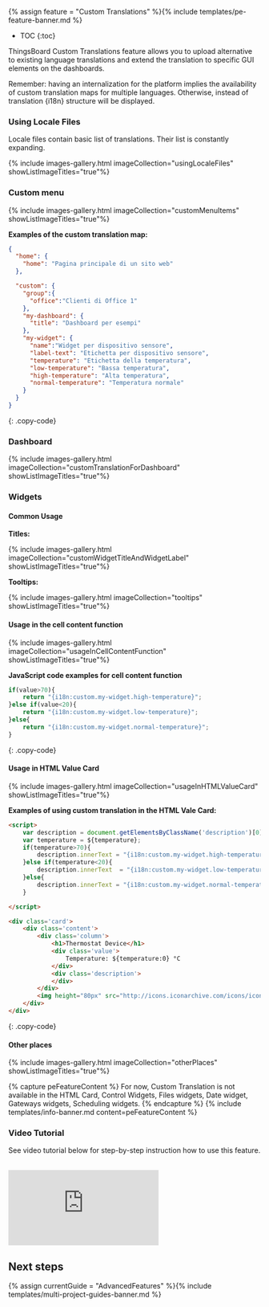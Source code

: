 {% assign feature = "Custom Translations" %}{% include templates/pe-feature-banner.md %}

* TOC
{:toc}

ThingsBoard Custom Translations feature allows you to upload alternative to existing language translations
and extend the translation to specific GUI elements on the dashboards.

Remember: having an internalization for the platform implies the availability of custom translation maps for multiple languages.
Otherwise, instead of translation {i18n} structure will be displayed.

### Using Locale Files
Locale files contain basic list of translations. Their list is constantly expanding.

{% include images-gallery.html imageCollection="usingLocaleFiles" showListImageTitles="true"%}

### Custom menu

{% include images-gallery.html imageCollection="customMenuItems" showListImageTitles="true"%}

<b>Examples of the custom translation map:</b>
```json
{
  "home": {
    "home": "Pagina principale di un sito web"
  },

  "custom": {
    "group":{
      "office":"Clienti di Office 1"
    },
    "my-dashboard": {
      "title": "Dashboard per esempi"
    },
    "my-widget": {
      "name":"Widget per dispositivo sensore",
      "label-text": "Etichetta per dispositivo sensore",
      "temperature": "Etichetta della temperatura",
      "low-temperature": "Bassa temperatura",
      "high-temperature": "Alta temperatura",
      "normal-temperature": "Temperatura normale"
    }
  }
}
```
{: .copy-code}


### Dashboard

{% include images-gallery.html imageCollection="customTranslationForDashboard"  showListImageTitles="true"%}

### Widgets

#### Common Usage

<b>Titles:</b>

{% include images-gallery.html imageCollection="customWidgetTitleAndWidgetLabel" showListImageTitles="true"%}

<b>Tooltips:</b>

{% include images-gallery.html imageCollection="tooltips" showListImageTitles="true"%}


#### Usage in the cell content function

{% include images-gallery.html imageCollection="usageInCellContentFunction" showListImageTitles="true"%}

<b>JavaScript code examples for cell content function</b>
```javascript
if(value>70){
    return "{i18n:custom.my-widget.high-temperature}";
}else if(value<20){
    return "{i18n:custom.my-widget.low-temperature}";
}else{
    return "{i18n:custom.my-widget.normal-temperature}";
}
```
{: .copy-code}

#### Usage in HTML Value Card

{% include images-gallery.html imageCollection="usageInHTMLValueCard" showListImageTitles="true"%}

<b>Examples of using custom translation in the HTML Vale Card:</b>
```html
<script>
    var description = document.getElementsByClassName('description')[0];
    var temperature = ${temperature};
    if(temperature>70){
        description.innerText = "{i18n:custom.my-widget.high-temperature}";
    }else if(temperature<20){
        description.innerText  = "{i18n:custom.my-widget.low-temperature}";
    }else{
        description.innerText = "{i18n:custom.my-widget.normal-temperature}"
    }

</script>

<div class='card'>
    <div class='content'>
        <div class='column'>
            <h1>Thermostat Device</h1>
            <div class='value'>
                Temperature: ${temperature:0} °C
            </div>
            <div class='description'>
            </div>
        </div>
        <img height="80px" src="http://icons.iconarchive.com/icons/iconsmind/outline/512/Temperature-icon.png" alt="Temperature icon">
    </div>
</div>
```
{: .copy-code}



#### Other places

{% include images-gallery.html imageCollection="otherPlaces" showListImageTitles="true"%}

{% capture peFeatureContent %}
For now, Custom Translation is not available in the HTML Card, Control Widgets, Files widgets,
Date widget, Gateways widgets, Scheduling widgets.
{% endcapture %}
{% include templates/info-banner.md content=peFeatureContent %}


### Video Tutorial

See video tutorial below for step-by-step instruction how to use this feature.

<br>
<div id="video">
    <div id="video_wrapper">
        <iframe src="https://www.youtube.com/embed/VSNZWl1NjWU" frameborder="0" allowfullscreen></iframe>
    </div>
</div>

## Next steps

{% assign currentGuide = "AdvancedFeatures" %}{% include templates/multi-project-guides-banner.md %}

